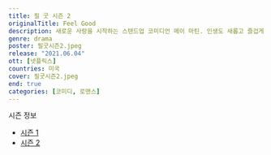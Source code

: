 ```yaml
---
title: 필 굿 시즌 2
originalTitle: Feel Good
description: 새로운 사랑을 시작하는 스탠드업 코미디언 메이 마틴. 인생도 새롭고 즐겁게 바뀔 줄 알았다. 하지만 여자친구 조지와의 관계는 복잡하고, 중독 치료는 지긋지긋하다.
genre: drama
poster: 필굿시즌2.jpeg
release: "2021.06.04"
ott: [넷플릭스]
countries: 미국
cover: 필굿시즌2.jpeg
end: true
categories: [코미디, 로맨스]
---
```


<div class="title bold">시즌 정보</div>

- [시즌 1](https://lesflix.github.io/drama/필굿시즌1/)
- [시즌 2](https://lesflix.github.io/drama/필굿시즌2/)
